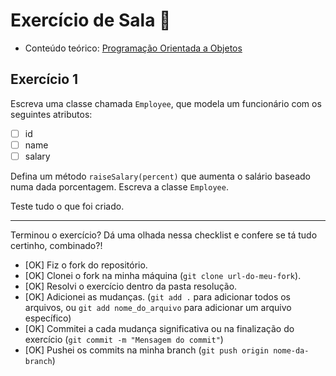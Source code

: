 # Exercício de Sala 🏫

- Conteúdo teórico:
  [Programação Orientada a Objetos](../../../5.%20Introdu%C3%A7%C3%A3o%20%C3%A0%20Orienta%C3%A7%C3%A3o%20a%20Objeto%20I/5.2%20-%20Programa%C3%A7%C3%A3o%20Orientada%20a%20Objetos.md)

## Exercício 1

Escreva uma classe chamada `Employee`, que modela um funcionário com os seguintes atributos:

- [ ] id
- [ ] name
- [ ] salary

Defina um método `raiseSalary(percent)` que aumenta o salário baseado numa dada porcentagem. Escreva a classe `Employee`.

Teste tudo o que foi criado.

---

Terminou o exercício? Dá uma olhada nessa checklist e confere se tá tudo certinho, combinado?!

- [OK] Fiz o fork do repositório.
- [OK] Clonei o fork na minha máquina (`git clone url-do-meu-fork`).
- [OK] Resolvi o exercício dentro da pasta resolução.
- [OK] Adicionei as mudanças. (`git add .` para adicionar todos os arquivos, ou `git add nome_do_arquivo` para adicionar um arquivo específico)
- [OK] Commitei a cada mudança significativa ou na finalização do exercício (`git commit -m "Mensagem do commit"`)
- [OK] Pushei os commits na minha branch (`git push origin nome-da-branch`)
